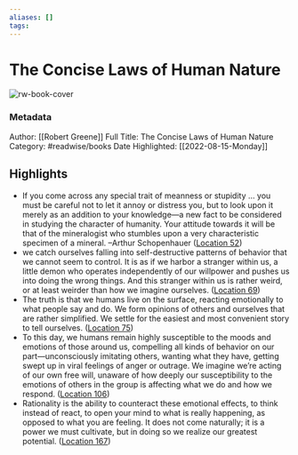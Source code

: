 ```yaml
---
aliases: []
tags:
---
```

# The Concise Laws of Human Nature

![rw-book-cover](https://m.media-amazon.com/images/I/71E43Je1loL._SY160.jpg)
### Metadata
Author: [[Robert Greene]]
Full Title: The Concise Laws of Human Nature
Category: #readwise/books
Date Highlighted: [[2022-08-15-Monday]]

## Highlights
- If you come across any special trait of meanness or stupidity … you must be careful not to let it annoy or distress you, but to look upon it merely as an addition to your knowledge—a new fact to be considered in studying the character of humanity. Your attitude towards it will be that of the mineralogist who stumbles upon a very characteristic specimen of a mineral. –Arthur Schopenhauer ([Location 52](https://readwise.io/to_kindle?action=open&asin=B07ZTRPMV1&location=52))
- we catch ourselves falling into self-destructive patterns of behavior that we cannot seem to control. It is as if we harbor a stranger within us, a little demon who operates independently of our willpower and pushes us into doing the wrong things. And this stranger within us is rather weird, or at least weirder than how we imagine ourselves. ([Location 69](https://readwise.io/to_kindle?action=open&asin=B07ZTRPMV1&location=69))
- The truth is that we humans live on the surface, reacting emotionally to what people say and do. We form opinions of others and ourselves that are rather simplified. We settle for the easiest and most convenient story to tell ourselves. ([Location 75](https://readwise.io/to_kindle?action=open&asin=B07ZTRPMV1&location=75))
- To this day, we humans remain highly susceptible to the moods and emotions of those around us, compelling all kinds of behavior on our part—unconsciously imitating others, wanting what they have, getting swept up in viral feelings of anger or outrage. We imagine we’re acting of our own free will, unaware of how deeply our susceptibility to the emotions of others in the group is affecting what we do and how we respond. ([Location 106](https://readwise.io/to_kindle?action=open&asin=B07ZTRPMV1&location=106))
- Rationality is the ability to counteract these emotional effects, to think instead of react, to open your mind to what is really happening, as opposed to what you are feeling. It does not come naturally; it is a power we must cultivate, but in doing so we realize our greatest potential. ([Location 167](https://readwise.io/to_kindle?action=open&asin=B07ZTRPMV1&location=167))

